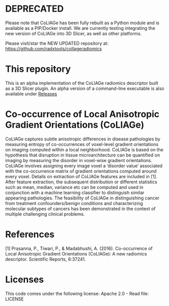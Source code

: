 # DEPRECATED

Please note that CoLlAGe has been fully rebuilt as a Python module and is available as a PIP/Docker install. We are currently testing integrating the new version of CoLlAGe into 3D Slicer, as well as other platforms.

Please visit/star the NEW UPDATED repository at: https://github.com/radxtools/collageradiomics
 
# This repository

This is an alpha implementation of the CoLlAGe radiomics descriptor built as a 3D Slicer plugin. An alpha version of a command-line executable is also available under [Releases](https://github.com/ccipd/CoLlAGeSlicerExtension/releases)

# Co-occurrence of Local Anisotropic Gradient Orientations (CoLlAGe)

CoLlAGe captures subtle anisotropic differences in disease pathologies by measuring entropy of co-occurrences of voxel-level gradient orientations on imaging computed within a local neighborhood. CoLlAGe is based on the hypothesis that disruption in tissue microarchitecture can be quantified on imaging by measuring the disorder in voxel-wise gradient orientations. CoLlAGe involves assigning every image voxel a ‘disorder value’ associated with the co-occurrence matrix of gradient orientations computed around every voxel. Details on extraction of CoLlAGe features are included in [1]. After feature extraction, the subsequent distribution or different statistics such as mean, median, variance etc can be computed and used in conjunction with a machine learning classifier to distinguish similar appearing pathologies. The feasibility of CoLlAGe in distinguishing cancer from treatment confounders/benign conditions and characterizing molecular subtypes of cancers has been demonstrated in the context of multiple challenging clinical problems.

# References

[1] Prasanna, P., Tiwari, P., & Madabhushi, A. (2016). Co-occurrence of Local Anisotropic Gradient Orientations (CoLlAGe): A new radiomics descriptor. Scientific Reports, 6:37241.

# Licenses

This code comes under the following license: Apache 2.0 - Read file: LICENSE
